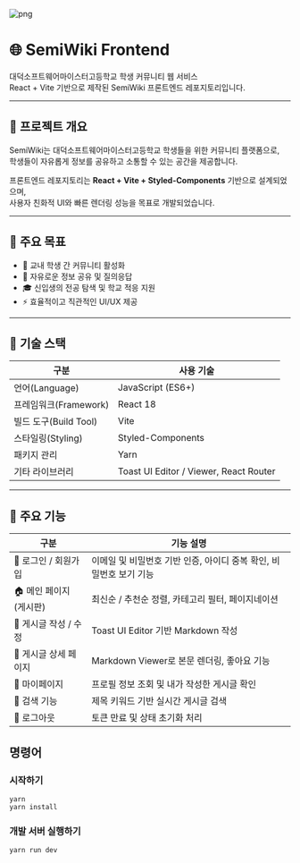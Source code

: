![png](./Frame1.jpg)

# 🌐 SemiWiki Frontend

대덕소프트웨어마이스터고등학교 학생 커뮤니티 웹 서비스  
React + Vite 기반으로 제작된 SemiWiki 프론트엔드 레포지토리입니다.

---

## 📖 프로젝트 개요

SemiWiki는 대덕소프트웨어마이스터고등학교 학생들을 위한 커뮤니티 플랫폼으로,  
학생들이 자유롭게 정보를 공유하고 소통할 수 있는 공간을 제공합니다.

프론트엔드 레포지토리는 **React + Vite + Styled-Components** 기반으로 설계되었으며,  
사용자 친화적 UI와 빠른 렌더링 성능을 목표로 개발되었습니다.

---

## 🧭 주요 목표

- 🧩 교내 학생 간 커뮤니티 활성화
- 💬 자유로운 정보 공유 및 질의응답
- 🎓 신입생의 전공 탐색 및 학교 적응 지원
- ⚡ 효율적이고 직관적인 UI/UX 제공

---

## 🧰 기술 스택

| 구분                  | 사용 기술                              |
| --------------------- | -------------------------------------- |
| 언어(Language)        | JavaScript (ES6+)                      |
| 프레임워크(Framework) | React 18                               |
| 빌드 도구(Build Tool) | Vite                                   |
| 스타일링(Styling)     | Styled-Components                      |
| 패키지 관리           | Yarn                                   |
| 기타 라이브러리       | Toast UI Editor / Viewer, React Router |

---

## 🧩 주요 기능

| 구분                    | 기능 설명                                                          |
| ----------------------- | ------------------------------------------------------------------ |
| 🔐 로그인 / 회원가입    | 이메일 및 비밀번호 기반 인증, 아이디 중복 확인, 비밀번호 보기 기능 |
| 🏠 메인 페이지 (게시판) | 최신순 / 추천순 정렬, 카테고리 필터, 페이지네이션                  |
| 📝 게시글 작성 / 수정   | Toast UI Editor 기반 Markdown 작성                                 |
| 📖 게시글 상세 페이지   | Markdown Viewer로 본문 렌더링, 좋아요 기능                         |
| 👤 마이페이지           | 프로필 정보 조회 및 내가 작성한 게시글 확인                        |
| 🔎 검색 기능            | 제목 키워드 기반 실시간 게시글 검색                                |
| 🚪 로그아웃             | 토큰 만료 및 상태 초기화 처리                                      |

## 명령어

### 시작하기

```
yarn
yarn install
```

### 개발 서버 실행하기

```
yarn run dev
```
